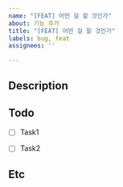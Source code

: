 ```yaml
---
name: "[FEAT] 어떤 걸 할 것인가"
about: 기능 추가
title: "[FEAT] 어떤 걸 할 것인가"
labels: bug, feat
assignees: ''

---
```


## Description


## Todo

- [ ] Task1
- [ ] Task2


## Etc

